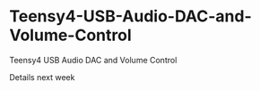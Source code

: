 # Teensy4-USB-Audio-DAC-and-Volume-Control
Teensy4 USB Audio DAC and Volume Control

Details next week
